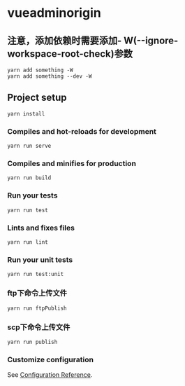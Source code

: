 # vueadminorigin

## 注意，添加依赖时需要添加- W(--ignore-workspace-root-check)参数
```
yarn add something -W
yarn add something --dev -W
```

## Project setup
```
yarn install
```

### Compiles and hot-reloads for development
```
yarn run serve
```

### Compiles and minifies for production
```
yarn run build
```

### Run your tests
```
yarn run test
```

### Lints and fixes files
```
yarn run lint
```

### Run your unit tests
```
yarn run test:unit
```

### ftp下命令上传文件
```
yarn run ftpPublish
```
### scp下命令上传文件
```
yarn run publish
```

### Customize configuration
See [Configuration Reference](https://cli.vuejs.org/config/).
